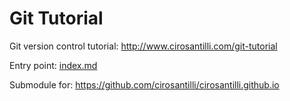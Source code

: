 # Git Tutorial

Git version control tutorial: <http://www.cirosantilli.com/git-tutorial>

Entry point: [index.md](index.md)

Submodule for: <https://github.com/cirosantilli/cirosantilli.github.io>
